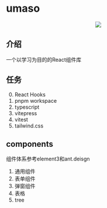 # umaso

<p align="center">
  <img src="https://cdn.jsdelivr.net/gh/shengxinjing/static/umaso.webp">
</p>

## 介绍

一个以学习为目的的React组件库

## 任务

0. React Hooks
1. pnpm workspace
2. typescript
3. vitepress
4. vitest
5. tailwind.css


## components
组件体系参考element3和ant.deisgn

1. 通用组件
2. 表单组件
3. 弹窗组件
4. 表格
5. tree